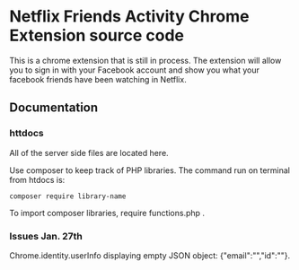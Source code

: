 # Netflix Friends Activity Chrome Extension source code

This is a chrome extension that is still in process. The extension will allow you to sign in with your Facebook account and show you what your facebook friends have been watching in Netflix.

## Documentation

### httdocs

All of the server side files are located here.

Use composer to keep track of PHP libraries. The command run on terminal from htdocs is:
```
composer require library-name
```

To import composer libraries, require functions.php .

### Issues Jan. 27th

Chrome.identity.userInfo displaying empty JSON object: {"email":"","id":""}.
